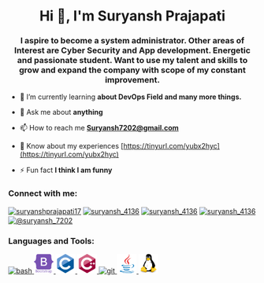 <h1 align="center">Hi 👋, I'm Suryansh Prajapati</h1>
<h3 align="center">I aspire to become a system administrator. Other areas of Interest are Cyber Security and App development. Energetic and passionate student. Want to use my talent and skills to grow and expand the company with scope of my constant improvement.</h3>

- 🌱 I’m currently learning **about DevOps Field and many more things.**

- 💬 Ask me about **anything**

- 📫 How to reach me **Suryansh7202@gmail.com**

- 📄 Know about my experiences [https://tinyurl.com/yubx2hyc](https://tinyurl.com/yubx2hyc)

- ⚡ Fun fact **I think I am funny**

<h3 align="left">Connect with me:</h3>
<p align="left">
<a href="https://linkedin.com/in/suryanshprajapati17" target="blank"><img align="center" src="https://raw.githubusercontent.com/rahuldkjain/github-profile-readme-generator/master/src/images/icons/Social/linked-in-alt.svg" alt="suryanshprajapati17" height="30" width="40" /></a>
<a href="https://instagram.com/suryansh_4136" target="blank"><img align="center" src="https://raw.githubusercontent.com/rahuldkjain/github-profile-readme-generator/master/src/images/icons/Social/instagram.svg" alt="suryansh_4136" height="30" width="40" /></a>
<a href="https://www.codechef.com/users/suryansh_4136" target="blank"><img align="center" src="https://cdn.jsdelivr.net/npm/simple-icons@3.1.0/icons/codechef.svg" alt="suryansh_4136" height="30" width="40" /></a>
<a href="https://www.hackerrank.com/suryansh_4136" target="blank"><img align="center" src="https://raw.githubusercontent.com/rahuldkjain/github-profile-readme-generator/master/src/images/icons/Social/hackerrank.svg" alt="suryansh_4136" height="30" width="40" /></a>
<a href="https://www.hackerearth.com/@suryansh_7202" target="blank"><img align="center" src="https://raw.githubusercontent.com/rahuldkjain/github-profile-readme-generator/master/src/images/icons/Social/hackerearth.svg" alt="@suryansh_7202" height="30" width="40" /></a>
</p>

<h3 align="left">Languages and Tools:</h3>
<p align="left"> <a href="https://www.gnu.org/software/bash/" target="_blank" rel="noreferrer"> <img src="https://www.vectorlogo.zone/logos/gnu_bash/gnu_bash-icon.svg" alt="bash" width="40" height="40"/> </a> <a href="https://getbootstrap.com" target="_blank" rel="noreferrer"> <img src="https://raw.githubusercontent.com/devicons/devicon/master/icons/bootstrap/bootstrap-plain-wordmark.svg" alt="bootstrap" width="40" height="40"/> </a> <a href="https://www.cprogramming.com/" target="_blank" rel="noreferrer"> <img src="https://raw.githubusercontent.com/devicons/devicon/master/icons/c/c-original.svg" alt="c" width="40" height="40"/> </a> <a href="https://www.w3schools.com/cpp/" target="_blank" rel="noreferrer"> <img src="https://raw.githubusercontent.com/devicons/devicon/master/icons/cplusplus/cplusplus-original.svg" alt="cplusplus" width="40" height="40"/> </a> <a href="https://git-scm.com/" target="_blank" rel="noreferrer"> <img src="https://www.vectorlogo.zone/logos/git-scm/git-scm-icon.svg" alt="git" width="40" height="40"/> </a> <a href="https://www.java.com" target="_blank" rel="noreferrer"> <img src="https://raw.githubusercontent.com/devicons/devicon/master/icons/java/java-original.svg" alt="java" width="40" height="40"/> </a> <a href="https://www.linux.org/" target="_blank" rel="noreferrer"> <img src="https://raw.githubusercontent.com/devicons/devicon/master/icons/linux/linux-original.svg" alt="linux" width="40" height="40"/> </a> </p>
